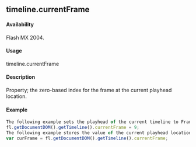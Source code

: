 ## timeline.currentFrame

#### Availability

Flash MX 2004.

#### Usage

timeline.currentFrame

#### Description

Property; the zero-based index for the frame at the current playhead location.

#### Example

```javascript
The following example sets the playhead of the current timeline to Frame 10 (remember that index values are different from frame number values):
fl.getDocumentDOM().getTimeline().currentFrame = 9;
The following example stores the value of the current playhead location in the curFrame variable:
var curFrame = fl.getDocumentDOM().getTimeline().currentFrame;

```